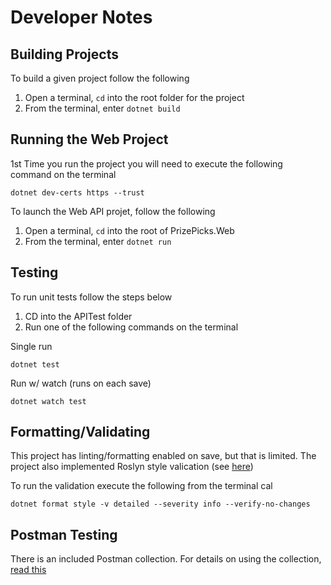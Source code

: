 
# Developer Notes

## Building Projects
To build a given project follow the following
1. Open a terminal, `cd` into the root folder for the project
2. From the terminal, enter `dotnet build`

## Running the Web Project
1st Time you run the project you will need to execute the following command on the terminal
```
dotnet dev-certs https --trust
```

To launch the Web API projet, follow the following
1. Open a terminal, `cd` into the root of PrizePicks.Web
2. From the terminal, enter `dotnet run`

## Testing
To run unit tests follow the steps below
1. CD into the APITest folder
2. Run one of the following commands on the terminal

Single run
```
dotnet test
```

Run w/ watch (runs on each save)
```
dotnet watch test
```

## Formatting/Validating

This project has linting/formatting enabled on save, but that is limited.  The project also implemented Roslyn style valication (see [here](https://johnnyreilly.com/eslint-your-csharp-in-vs-code-with-roslyn-analyzers))

To run the validation execute the following from the terminal
cal
```
dotnet format style -v detailed --severity info --verify-no-changes
```

## Postman Testing
There is an included Postman collection.  For details on using the collection, [read this](PostmanTesting.md)